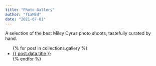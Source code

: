 ```yaml
---
title: "Photo Gallery"
author: "fLaMEd"
date: "2021-07-01"
---
```


A selection of the best Miley Cyrus photo shoots, tastefully curated by hand.

<ul>
{% for post in collections.gallery %}
<li><a href="{{ post.url }}">{{ post.data.title }}</a></li>
{% endfor %}
</ul>